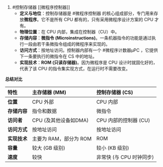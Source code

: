 1. #控制存储器  [[微程序控制器]]
	*   **定义与地位**：控制存储器是 #微程序控制器 的核心组成部分，专门用来存放**微程序**。它不是所有 CPU 都有的，只有采用微程序设计方案的 CPU 才有。
	*   **物理位置**：在 CPU 内部，集成在控制器（CU）中。
	*   **存储内容**：**微指令 (Microinstructions)**。一条机器指令的功能是通过执行一段由若干条微指令组成的微程序来实现的。
	*   **访问方式**：按地址访问。控制器内部有一个 #微程序计数器μPC  ，它提供下一条要执行的微指令在 CS 中的地址。
	*   **实现技术**：**ROM (只读存储器)**。因为微程序是 CPU 设计时就固化好的，代表了该 CPU 的指令集实现方式，在运行时不需要改变。


**总结对比**

| 特性 | 主存储器 (MM) | 控制存储器 (CS) |
| :--- | :--- | :--- |
| **位置** | CPU 外部 | CPU 内部 |
| **存储内容** | 指令和数据 | 微指令 |
| **访问者** | CPU (及其他设备如DMA) | CPU 内部的控制器 (CU) |
| **访问方式**| 按地址访问 | 按地址访问 |
| **实现技术**| 主要为 RAM，部分为 ROM | ROM |
| **容量** | 较大 (GB 级别) | 较小 (KB 级别) |
| **速度** | 较快 | 非常快 (与 CPU 时钟同步) |
